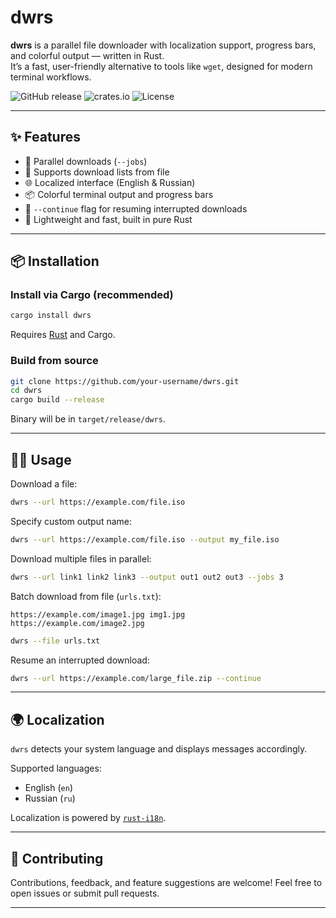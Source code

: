 # dwrs

**dwrs** is a parallel file downloader with localization support, progress bars, and colorful output — written in Rust.  
It’s a fast, user-friendly alternative to tools like `wget`, designed for modern terminal workflows.

![GitHub release](https://img.shields.io/github/v/release/bircoder432/dwrs?style=flat-square)
![crates.io](https://img.shields.io/crates/v/dwrs?style=flat-square)
![License](https://img.shields.io/crates/l/dwrs?style=flat-square)

---

## ✨ Features

- 🚀 Parallel downloads (`--jobs`)
- 📄 Supports download lists from file
- 🌐 Localized interface (English & Russian)
- 📦 Colorful terminal output and progress bars
- 🔄 `--continue` flag for resuming interrupted downloads
- 🔧 Lightweight and fast, built in pure Rust

---

## 📦 Installation

### Install via Cargo (recommended)

```bash
cargo install dwrs
````

Requires [Rust](https://rustup.rs) and Cargo.

### Build from source

```bash
git clone https://github.com/your-username/dwrs.git
cd dwrs
cargo build --release
```

Binary will be in `target/release/dwrs`.

---

## 🧑‍💻 Usage

Download a file:

```bash
dwrs --url https://example.com/file.iso
```

Specify custom output name:

```bash
dwrs --url https://example.com/file.iso --output my_file.iso
```

Download multiple files in parallel:

```bash
dwrs --url link1 link2 link3 --output out1 out2 out3 --jobs 3
```

Batch download from file (`urls.txt`):

```
https://example.com/image1.jpg img1.jpg
https://example.com/image2.jpg
```

```bash
dwrs --file urls.txt
```

Resume an interrupted download:

```bash
dwrs --url https://example.com/large_file.zip --continue
```

---

## 🌍 Localization

`dwrs` detects your system language and displays messages accordingly.

Supported languages:

* English (`en`)
* Russian (`ru`)

Localization is powered by [`rust-i18n`](https://github.com/longbridgeapp/rust-i18n).

---

## 🤝 Contributing

Contributions, feedback, and feature suggestions are welcome!
Feel free to open issues or submit pull requests.

---


